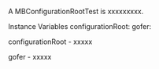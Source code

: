 A MBConfigurationRootTest is xxxxxxxxx.Instance Variables	configurationRoot:		<Object>	gofer:		<Object>configurationRoot	- xxxxxgofer	- xxxxx